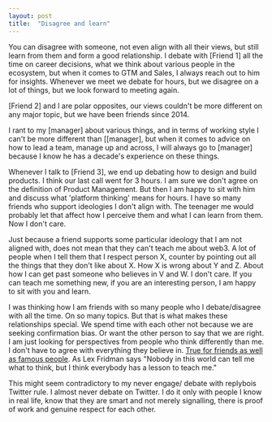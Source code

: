 ```yaml
---
layout: post
title:  "Disagree and learn"
---
```


You can disagree with someone, not even align with all their views, but still learn from them and form a good relationship. I debate with [Friend 1] all the time on career decisions, what we think about various people in the ecosystem, but when it comes to GTM and Sales, I always reach out to him for insights. Whenever we meet we debate for hours, but we disagree on a lot of things, but we look forward to meeting again.

[Friend 2] and I are polar opposites, our views couldn't be more different on any major topic, but we have been friends since 2014.

I rant to my [manager] about various things, and in terms of working style I can't be more different than [[manager], but when it comes to advice on how to lead a team, manage up and across, I will always go to [manager] because I know he has a decade's experience on these things.

Whenever I talk to [Friend 3], we end up debating how to design and build products. I think our last call went for 3 hours. I am sure we don't agree on the definition of Product Management. But then I am happy to sit with him and discuss what 'platform thinking' means for hours. I have so many friends who support ideologies I don't align with. The teenager me would probably let that affect how I perceive them and what I can learn from them. Now I don't care.

Just because a friend supports some particular ideology that I am not aligned with, does not mean that they can't teach me about web3. A lot of people when I tell them that I respect person X, counter by pointing out all the things that they don't like about X. How X is wrong about Y and Z. About how I can get past someone who believes in V and W. I don't care. If you can teach me something new, if you are an interesting person, I am happy to sit with you and learn.

I was thinking how I am friends with so many people who I debate/disagree with all the time. On so many topics. But that is what makes these relationships special. We spend time with each other not because we are seeking confirmation bias. Or want the other person to say that we are right. I am just looking for perspectives from people who think differently than me. I don't have to agree with everything they believe in. [True for friends as well as famous people](https://manassaloi.com/2021/05/22/donald-trump-charisma.html). As Lex Fridman says "Nobody in this world can tell me what to think, but I think everybody has a lesson to teach me."

This might seem contradictory to my never engage/ debate with replybois Twitter rule. I almost never debate on Twitter. I do it only with people I know in real life, know that they are smart and not merely signalling, there is proof of work and genuine respect for each other.
